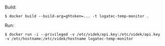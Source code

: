 Build:

    $ docker build --build-arg=ghtoken=... -t logatec-temp-monitor .

Run:

    $ docker run -i --privileged -v /etc/videk/api.key:/etc/videk/api.key -v /etc/hostname:/etc/videk/hostname logatec-temp-monitor
